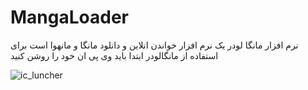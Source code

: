 # MangaLoader
نرم افزار مانگا لودر یک نرم افزار خواندن انلاین و دانلود مانگا و مانهوا است 
برای استفاده از مانگالودر ابتدا باید وی پی ان خود را روشن کنید

![ic_luncher](https://user-images.githubusercontent.com/71148149/136698685-539d5b08-5093-4d62-932b-fcf125050326.png)
